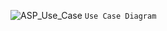![ASP_Use_Case](https://github.com/hukoFpt/FPT-Artwork-Sharing-Platform/assets/87093937/9ac8547c-b367-43af-8531-4ef49746ac54)
`Use Case Diagram`
